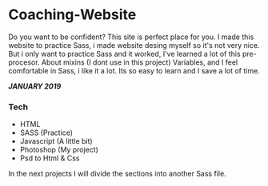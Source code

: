 # Coaching-Website
Do you want to be confident? This site is perfect place for you. I made this website to practice Sass, i made website desing myself so it's not very nice.
But i only want to practice Sass and it worked, I've learned a lot of this pre-procesor. About mixins (I dont use in this project) Variables, and I feel comfortable in Sass, i like it a lot. Its so easy to learn and I save a lot of time.

***JANUARY 2019***

### Tech
* HTML
* SASS (Practice)
* Javascript (A little bit)
* Photoshop (My project)
* Psd to Html & Css

In the next projects I will divide the sections into another Sass file.
